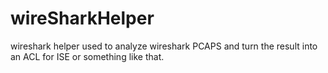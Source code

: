 # wireSharkHelper
wireshark helper used to analyze wireshark PCAPS and turn the result into an ACL for ISE or something like that.
